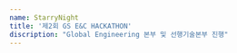 ```yaml
---
name: StarryNight
title: '제2회 GS E&C HACKATHON'
discription: "Global Engineering 본부 및 선행기술본부 진행"
---
```

